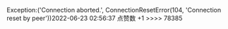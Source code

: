 Exception:('Connection aborted.', ConnectionResetError(104, 'Connection reset by peer'))2022-06-23  02:56:37   点赞数 +1 >>>> 78385
